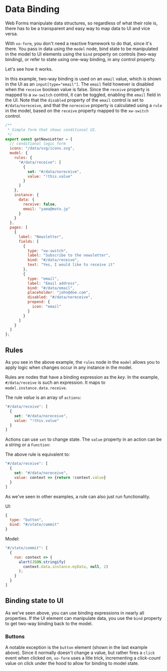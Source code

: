 # Data Binding

Web Forms manipulate data structures, so regardless of what their role is, there has to be a transparent and easy way to map data to UI and vice versa.

With `xo-form`, you don't need a reactive framework to do that, since it's there. You pass in data using the `model` node, bind state to be manipulated in the model to UI elements using the `bind` property on controls (two-way binding), or refer to state using one-way binding, in any control property.

Let's see how it works.

In this example, two-way binding is used on an `email` value, which is shown in the UI as an `input[type="email"]`. The `email` field however is disabled when the `receive` boolean value is false.
Since the `receive` property is mapped to a `xw-switch` control, it can be toggled, enabling the `email` field in the UI.
Note that the `disabled` property of the `email` control is set to `#/data/noreceive`, and that the `noreceive` property is calculated using a `rule` in the model, based on the `receive` property mapped to the `xw-switch` control.

```js
/**
 * Simple form that shows conditional UI.
 */
export const getNewsLetter = {
  // conditional logic form
  icons: "/data/svg/icons.svg",
  model: {
    rules: {
      "#/data/receive": [
        {
          set: "#/data/noreceive",
          value: "!this.value"
        }
      ]
    },
    instance: {
      data: {
        receive: false,
        email: "yama@moto.jp"
      }
    }
  },
  pages: [
    {
      label: "Newsletter",
      fields: [
        {
          type: "xw-switch",
          label: "Subscribe to the newsletter",
          bind: "#/data/receive",
          text: "Yes, I would like to receive it"
        },
        {
          type: "email",
          label: "Email address",
          bind: "#/data/email",
          placeholder: "john@doe.com",
          disabled: "#/data/noreceive",
          prepend: {
            icon: "email"
          }
        }
      ]
    }
  ]
};
```

## Rules

As you see in the above example, the `rules` node in the `model` allows you to apply logic when changes occur in any instance in the model.

Rules are nodes that have a binding expression as the _key_. In the example, `#/data/receive` is such an expression. It maps to `model.instance.data.receive`.

The rule _value_ is an array of `actions`:

```js
"#/data/receive": [
  {
    set: "#/data/noreceive",
    value: "!this.value"
  }
]
```

Actions can use `set` to change state. The `value` property in an action can be a string or a `Function`:

The above rule is equivalent to:

```js
"#/data/receive": [
  {
    set: "#/data/noreceive",
    value: context => {return !context.value}
  }
]
```

As we've seen in other examples, a rule can also just run functionality.

UI:

```js
{
  type: "button",
  bind: "#/state/commit"
}
```

Model:

```js
"#/state/commit": [
  {
    run: context => {
      alert(JSON.stringify(
        context.data.instance.myData, null, 2)
      );
    }
  }
]
```

## Binding state to UI

As we've seen above, you can use binding expressions in nearly all properties. If the UI element can manipulate data, you use the `bind` property to get two-way binding back to the model.

### Buttons

A notable exception is the `button` element (shown in the last example above). Since it normally doesn't change a value, but rather fires a `click` event when clicked on, `xo-form` uses a litle trick, incrementing a _click-count_ value on click under the hood to allow for binding to model state.

